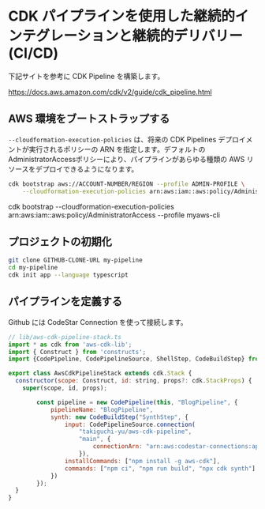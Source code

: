 # CDK パイプラインを使用した継続的インテグレーションと継続的デリバリー (CI/CD)

下記サイトを参考に CDK Pipeline を構築します。

https://docs.aws.amazon.com/cdk/v2/guide/cdk_pipeline.html

## AWS 環境をブートストラップする

`--cloudformation-execution-policies` は、将来の CDK Pipelines デプロイメントが実行されるポリシーの ARN を指定します。デフォルトの AdministratorAccessポリシーにより、パイプラインがあらゆる種類の AWS リソースをデプロイできるようになります。

```bash
cdk bootstrap aws://ACCOUNT-NUMBER/REGION --profile ADMIN-PROFILE \
    --cloudformation-execution-policies arn:aws:iam::aws:policy/AdministratorAccess
```

cdk bootstrap --cloudformation-execution-policies arn:aws:iam::aws:policy/AdministratorAccess --profile myaws-cli

## プロジェクトの初期化

```bash
git clone GITHUB-CLONE-URL my-pipeline
cd my-pipeline
cdk init app --language typescript
```

## パイプラインを定義する

Github には CodeStar Connection を使って接続します。

```js
// lib/aws-cdk-pipeline-stack.ts
import * as cdk from 'aws-cdk-lib';
import { Construct } from 'constructs';
import {CodePipeline, CodePipelineSource, ShellStep, CodeBuildStep} from 'aws-cdk-lib/pipelines'

export class AwsCdkPipelineStack extends cdk.Stack {
  constructor(scope: Construct, id: string, props?: cdk.StackProps) {
    super(scope, id, props);

		const pipeline = new CodePipeline(this, "BlogPipeline", {
			pipelineName: "BlogPipeline",
			synth: new CodeBuildStep("SynthStep", {
				input: CodePipelineSource.connection(
					"takiguchi-yu/aws-cdk-pipeline",
					"main", {
						connectionArn: "arn:aws:codestar-connections:ap-northeast-1:887277492962:connection/a6c5beb2-34a4-4224-99a9-0332ee4a054c"
					}),
				installCommands: ["npm install -g aws-cdk"],
				commands: ["npm ci", "npm run build", "npx cdk synth"]
			})
		});
  }
}
```

